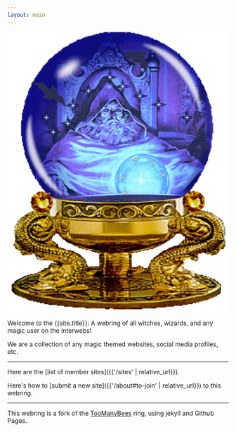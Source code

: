```yaml
---
layout: main
---
```


<img src="/assets/imgs/orb_pondering.gif" style="width: 600px;">

Welcome to the {{site.title}}: A webring of all witches, wizards, and any magic user on the interwebs!

We are a collection of any magic themed websites, social media profiles, etc.

---

Here are the [list of member sites]({{'/sites' | relative_url}}).

Here's how to [submit a new site]({{'/about#to-join' | relative_url}}) to this webring.

---

This webring is a fork of the [TooManyBees](https://github.com/TooManyBees/ring) ring, using jekyll and Github Pages.
